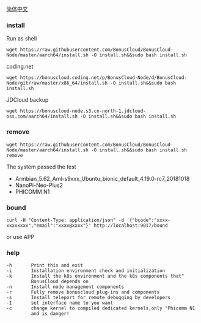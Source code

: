 
[简体中文](README_zh.md)

### install
Run as shell
```
wget https://raw.githubusercontent.com/BonusCloud/BonusCloud-Node/master/aarch64/install.sh -O install.sh&&sudo bash install.sh
```
coding.net
```
wget https://bonuscloud.coding.net/p/BonusCloud-Node/d/BonusCloud-Node/git/raw/master/x86_64/install.sh -O install.sh&&sudo bash install.sh
```

JDCloud backup
```
wget https://bonuscloud-node.s3.cn-north-1.jdcloud-oss.com/aarch64/install.sh -O install.sh&&sudo bash install.sh
```
### remove
```
wget https://raw.githubusercontent.com/BonusCloud/BonusCloud-Node/master/aarch64/install.sh -O install.sh&&sudo bash install.sh remove
```

The system passed the test
- Armbian_5.62_Aml-s9xxx_Ubuntu_bionic_default_4.19.0-rc7_20181018
- NanoPi-Neo-Plus2
- PHICOMM N1

### bound

```
curl -H "Content-Type: application/json" -d '{"bcode":"xxxx-xxxxxxxx","email":"xxxx@xxxx"}' http://localhost:9017/bound
```
or use APP

### help

    -h       Print this and exit
    -i       Installation environment check and initialization
    -k       Install the k8s environment and the k8s components that"
             BonusCloud depends on
    -n       Install node management components
    -r       Fully remove bonuscloud plug-ins and components
    -s       Install teleport for remote debugging by developers
    -I       set interface name to you want
    -c       change kernel to compiled dedicated kernels,only "Phicomm N1
             and is danger!


